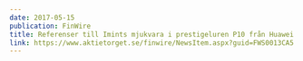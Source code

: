 ```yaml
---
date: 2017-05-15
publication: FinWire
title: Referenser till Imints mjukvara i prestigeluren P10 från Huawei
link: https://www.aktietorget.se/finwire/NewsItem.aspx?guid=FWS0013CA5
---
```

